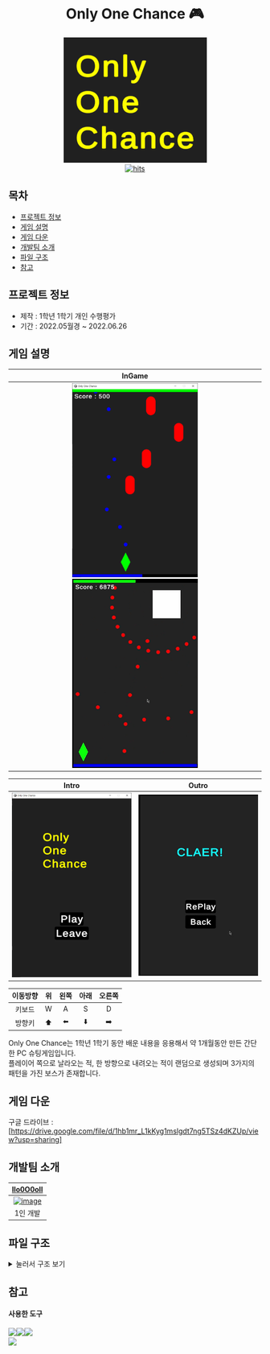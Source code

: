 <div align="center">
  <h1>Only One Chance 🎮</h1>
  <a href="#">
    <img alt="image" src="./ReadMe_Image/Title.png">
  </a>
  
  <div>
    <a href="#">
      <img alt="hits" src="https://hits.seeyoufarm.com/api/count/incr/badge.svg?url=https%3A%2F%2Fgithub.com%2FlIo0O0oIl%2F2022_1_Only_One_Chance&count_bg=%23EEEE0E&title_bg=%23555555&icon=&icon_color=%23E7E7E7&title=hits&edge_flat=false">
    </a>
  </div>
</div> <!--가운데 정렬은 여기까지-->


## 목차
- [프로젝트 정보](#프로젝트-정보)
- [게임 설명](#게임-설명)
- [게임 다운](#게임-다운)
- [개발팀 소개](#개발팀-소개)
- [파일 구조](#파일-구조)
- [참고](#참고)


## 프로젝트 정보
- 제작 : 1학년 1학기 개인 수행평가  
- 기간 : 2022.05월경 ~ 2022.06.26


## 게임 설명
<div align="center">

|  InGame   |
| :-------: |
| <a href="#"> <img alt="image" width="250" src="./ReadMe_Image/InGame1.png"><img alt="image" width="250" src="./ReadMe_Image/InGame2.png"> </a> |

|   Intro   |   Outro   |
|:---------:|:---------:|
| <a href="#"> <img alt="image" width="250" src="./ReadMe_Image/Intro.png"> </a> | <a href="#"> <img alt="image" width="250" src="./ReadMe_Image/Outro.png"> </a> |

<!-- 영상이 있으면 이곳에 넣어주기
| video |
| :---: |
| <a href=""> <img alt="video" width="" src=""> </a> |
-->

|이동방향|위|왼쪽|아래|오른쪽|
|:---:|:---:|:---:|:---:|:---:|
|키보드| W | A | S | D |
|방향키|⬆️|⬅️|⬇️|➡️|

</div>

Only One Chance는 1학년 1학기 동안 배운 내용을 응용해서 약 1개월동안 만든 간단한 PC 슈팅게임입니다.  
플레이어 쪽으로 날라오는 적, 한 방향으로 내려오는 적이 랜덤으로 생성되며 3가지의 패턴을 가진 보스가 존재합니다.


## 게임 다운
구글 드라이브 : [https://drive.google.com/file/d/1hb1mr_L1kKyg1mslgdt7ng5TSz4dKZUp/view?usp=sharing]


## 개발팀 소개
<div align="center">

| <a href="https://github.com/lIo0O0oIl"> lIo0O0oIl </a> |
| :-----------: |
| <a href="https://github.com/lIo0O0oIl"> <img alt="image" width="200" src="https://github.com/lIo0O0oIl.png"> </a> |
| 1인 개발 |

</div>


## 파일 구조
<details>
<summary>눌러서 구조 보기</summary>
  
```bash
2022_1_ONLY_ONE_CHANCE\ASSETS
├─1_Scenes
│      GameClaer.unity
│      GameOver.unity
│      Intro.unity
│      Play.unity
│
├─2_Scripts
│  │  ButtonEvent.cs
│  │  Leave.cs
│  │  Leave.cs.meta
│  │
│  └─GamePlay
│          AutoDestroyer.cs
│          Boss.cs
│          BossBullet.cs
│          BossHP.cs
│          Bullet.cs
│          Bulletile.cs
│          Enemy.cs
│          EnemySpawner.cs
│          Enemytile.cs
│          Mana.cs
│          ManaViewer.cs
│          Movement.cs
│          Player.cs
│          PlayerHP.cs
│          PlayerHPViewer.cs
│          PlayerScoreViewer.cs
│          ResultScoreViewer.cs
│          StageData.asset
│          StageData.cs
│
├─3_Prefabs
│      BossBullet.prefab
│      Bullet.prefab
│      Enemy.prefab
│
├─4_Sounds
         Rinne - Connect.mp3
```

</details>


## 참고

#### 사용한 도구
<div align="left"> <a href="#">
<img src="https://img.shields.io/badge/unity-%23000000.svg?style=for-the-badge&logo=unity&logoColor=white"><img src="https://img.shields.io/badge/Visual%20Studio%202022-5C2D91?style=for-the-badge&logo=Visual%20Studio&logoColor=white"><img src="https://img.shields.io/badge/GitHub-181717?style=for-the-badge&logo=GitHub&logoColor=white">  
</a> </div>
<a href="#">
  <img src="https://img.shields.io/badge/Unity_Version-2021.3.8f1-blue?style=flat-square">
</a>
